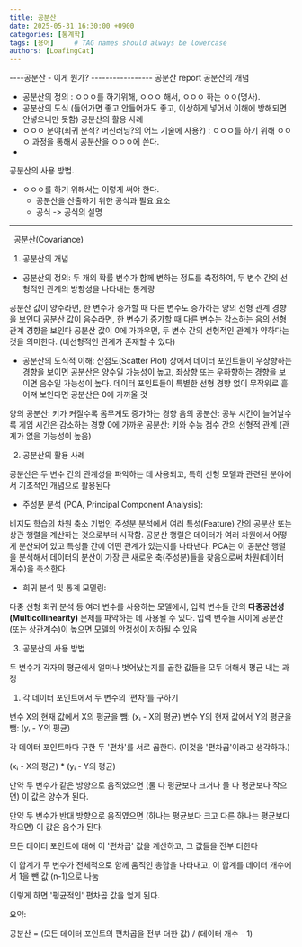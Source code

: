 ```yaml
---
title: 공분산
date: 2025-05-31 16:30:00 +0900
categories: [통계학]
tags: [용어]     # TAG names should always be lowercase
authors: [LoafingCat]
---
```



----공분산 - 이게 뭔가? -----------------
공분산 report
공분산의 개념
- 공분산의 정의 : ㅇㅇㅇ를 하기위해, ㅇㅇㅇ 해서, ㅇㅇㅇ 하는 ㅇㅇ(명사).
- 공분산의 도식 (들어가면 좋고 안들어가도 좋고, 이상하게 넣어서 이해에 방해되면 안넣으니만 못함)
공분산의 활용 사례
- ㅇㅇㅇ 분야(회귀 분석? 머신러닝?의 어느 기술에 사용?) : ㅇㅇㅇ를 하기 위해 ㅇㅇㅇ 과정을 통해서 공분산을 ㅇㅇㅇ에 쓴다.
- 
공분산의 사용 방법.
- ㅇㅇㅇ를 하기 위해서는 이렇게 써야 한다.
  - 공분산을 산출하기 위한 공식과 필요 요소
  - 공식 -> 공식의 설명
---------------------------------------

 
공분산(Covariance)

1. 공분산의 개념

- 공분산의 정의: 두 개의 확률 변수가 함께 변하는 정도를 측정하여, 두 변수 간의 선형적인 관계의 방향성을 나타내는 통계량

공분산 값이 양수라면, 한 변수가 증가할 때 다른 변수도 증가하는 양의 선형 관계 경향을 보인다
공분산 값이 음수라면, 한 변수가 증가할 때 다른 변수는 감소하는 음의 선형 관계 경향을 보인다
공분산 값이 0에 가까우면, 두 변수 간의 선형적인 관계가 약하다는 것을 의미한다. (비선형적인 관계가 존재할 수 있다)

- 공분산의 도식적 이해:
산점도(Scatter Plot) 상에서 데이터 포인트들이 우상향하는 경향을 보이면 공분산은 양수일 가능성이 높고, 좌상향 또는 우하향하는 경향을 보이면 음수일 가능성이 높다. 데이터 포인트들이 특별한 선형 경향 없이 무작위로 흩어져 보인다면 공분산은 0에 가까울 것

양의 공분산: 키가 커질수록 몸무게도 증가하는 경향
음의 공분산: 공부 시간이 늘어날수록 게임 시간은 감소하는 경향
0에 가까운 공분산: 키와 수능 점수 간의 선형적 관계 (관계가 없을 가능성이 높음)


2. 공분산의 활용 사례

공분산은 두 변수 간의 관계성을 파악하는 데 사용되고, 특히 선형 모델과 관련된 분야에서 기초적인 개념으로 활용된다

- 주성분 분석 (PCA, Principal Component Analysis):

비지도 학습의 차원 축소 기법인 주성분 분석에서 여러 특성(Feature) 간의 공분산 또는 상관 행렬을 계산하는 것으로부터 시작함. 공분산 행렬은 데이터가 여러 차원에서 어떻게 분산되어 있고 특성들 간에 어떤 관계가 있는지를 나타낸다. PCA는 이 공분산 행렬을 분석해서 데이터의 분산이 가장 큰 새로운 축(주성분)들을 찾음으로써 차원(데이터 개수)을 축소한다.

- 회귀 분석 및 통계 모델링:

다중 선형 회귀 분석 등 여러 변수를 사용하는 모델에서, 입력 변수들 간의 **다중공선성(Multicollinearity)** 문제를 파악하는 데 사용될 수 있다. 입력 변수들 사이에 공분산(또는 상관계수)이 높으면 모델의 안정성이 저하될 수 있음


3. 공분산의 사용 방법 

두 변수가 각자의 평균에서 얼마나 벗어났는지를 곱한 값들을 모두 더해서 평균 내는 과정

1. 각 데이터 포인트에서 두 변수의 '편차'를 구하기

변수 X의 현재 값에서 X의 평균을 뺌: (xᵢ - X의 평균)
변수 Y의 현재 값에서 Y의 평균을 뺌: (yᵢ - Y의 평균)

각 데이터 포인트마다 구한 두 '편차'를 서로 곱한다. (이것을 '편차곱'이라고 생각하자.)

(xᵢ - X의 평균) * (yᵢ - Y의 평균)

만약 두 변수가 같은 방향으로 움직였으면 (둘 다 평균보다 크거나 둘 다 평균보다 작으면) 이 값은 양수가 된다.

만약 두 변수가 반대 방향으로 움직였으면 (하나는 평균보다 크고 다른 하나는 평균보다 작으면) 이 값은 음수가 된다.

모든 데이터 포인트에 대해 이 '편차곱' 값을 계산하고, 그 값들을 전부 더한다

이 합계가 두 변수가 전체적으로 함께 움직인 총합을 나타내고, 이 합계를 데이터 개수에서 1을 뺀 값 (n-1)으로 나눔

이렇게 하면 '평균적인' 편차곱 값을 얻게 된다.

요약:

공분산 = (모든 데이터 포인트의 편차곱을 전부 더한 값) / (데이터 개수 - 1)